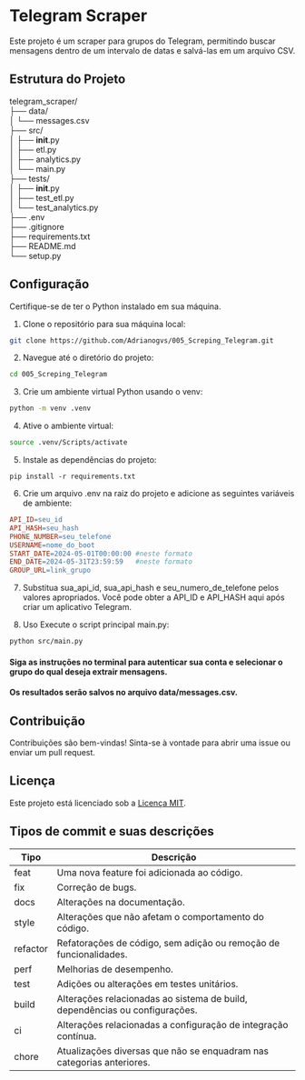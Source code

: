 # Telegram Scraper

Este projeto é um scraper para grupos do Telegram, permitindo buscar mensagens dentro de um intervalo de datas e salvá-las em um arquivo CSV.

## Estrutura do Projeto



telegram_scraper/</br>
├── data/</br>
│   └── messages.csv</br>
├── src/</br>
│   ├── __init__.py</br>
│   ├── etl.py</br>
│   ├── analytics.py</br>
│   └── main.py</br>
├── tests/</br>
│   ├── __init__.py</br>
│   ├── test_etl.py</br>
│   └── test_analytics.py</br>
├── .env</br>
├── .gitignore</br>
├── requirements.txt</br>
├── README.md</br>
└── setup.py</br>




## Configuração
Certifique-se de ter o Python instalado em sua máquina.

1. Clone o repositório para sua máquina local:
```bash
git clone https://github.com/Adrianogvs/005_Screping_Telegram.git
```

2. Navegue até o diretório do projeto:
```bash
cd 005_Screping_Telegram
```

3. Crie um ambiente virtual Python usando o venv:
```bash
python -m venv .venv
```

4. Ative o ambiente virtual:
```bash Windows
source .venv/Scripts/activate
```

5. Instale as dependências do projeto:
```basic
pip install -r requirements.txt
```

6. Crie um arquivo .env na raiz do projeto e adicione as seguintes variáveis de ambiente:
```makefile
API_ID=seu_id
API_HASH=seu_hash
PHONE_NUMBER=seu_telefone
USERNAME=nome_do_boot
START_DATE=2024-05-01T00:00:00 #neste formato
END_DATE=2024-05-31T23:59:59   #neste formato
GROUP_URL=link_grupo
```

7. Substitua sua_api_id, sua_api_hash e seu_numero_de_telefone pelos valores apropriados. Você pode obter a API_ID e API_HASH aqui após criar um aplicativo Telegram.

8. Uso
Execute o script principal main.py:

```bash
python src/main.py
```

#### Siga as instruções no terminal para autenticar sua conta e selecionar o grupo do qual deseja extrair mensagens.

#### Os resultados serão salvos no arquivo data/messages.csv.

## Contribuição
Contribuições são bem-vindas! Sinta-se à vontade para abrir uma issue ou enviar um pull request.

## Licença
Este projeto está licenciado sob a [Licença MIT](LICENSE).


## Tipos de commit e suas descrições
| Tipo       | Descrição                                                              |
|------------|------------------------------------------------------------------------|
| feat       | Uma nova feature foi adicionada ao código.                             |
| fix        | Correção de bugs.                                                      |
| docs       | Alterações na documentação.                                            |
| style      | Alterações que não afetam o comportamento do código.                   |
| refactor   | Refatorações de código, sem adição ou remoção de funcionalidades.      |
| perf       | Melhorias de desempenho.                                               |
| test       | Adições ou alterações em testes unitários.                            |
| build      | Alterações relacionadas ao sistema de build, dependências ou configurações. |
| ci         | Alterações relacionadas a configuração de integração contínua.        |
| chore      | Atualizações diversas que não se enquadram nas categorias anteriores.  |
